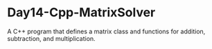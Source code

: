 # Day14-Cpp-MatrixSolver
A C++ program that defines a matrix class and functions for addition, subtraction, and multiplication.
